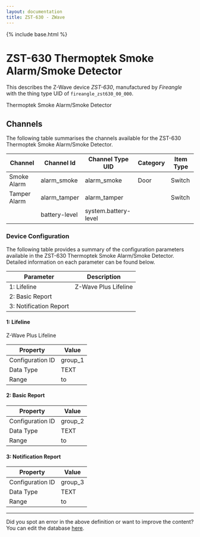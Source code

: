 ```yaml
---
layout: documentation
title: ZST-630 - ZWave
---
```


{% include base.html %}

# ZST-630 Thermoptek Smoke Alarm/Smoke Detector

This describes the Z-Wave device *ZST-630*, manufactured by *Fireangle* with the thing type UID of ```fireangle_zst630_00_000```. 

Thermoptek Smoke Alarm/Smoke Detector


## Channels
The following table summarises the channels available for the ZST-630 Thermoptek Smoke Alarm/Smoke Detector.

| Channel | Channel Id | Channel Type UID | Category | Item Type |
|---------|------------|------------------|----------|-----------|
| Smoke Alarm | alarm_smoke | alarm_smoke | Door | Switch |
| Tamper Alarm | alarm_tamper | alarm_tamper |  | Switch |
|  | battery-level | system.battery-level |  |  |


### Device Configuration
The following table provides a summary of the configuration parameters available in the ZST-630 Thermoptek Smoke Alarm/Smoke Detector.
Detailed information on each parameter can be found below.

| Parameter   | Description |
|-------------|-------------|
| 1: Lifeline | Z-Wave Plus Lifeline |
| 2: Basic Report |  |
| 3: Notification Report |  |


#### 1: Lifeline

Z-Wave Plus Lifeline


| Property         | Value    |
|------------------|----------|
| Configuration ID | group_1 |
| Data Type        | TEXT |
| Range |  to  |


#### 2: Basic Report


| Property         | Value    |
|------------------|----------|
| Configuration ID | group_2 |
| Data Type        | TEXT |
| Range |  to  |


#### 3: Notification Report


| Property         | Value    |
|------------------|----------|
| Configuration ID | group_3 |
| Data Type        | TEXT |
| Range |  to  |


---

Did you spot an error in the above definition or want to improve the content?
You can edit the database [here](http://www.cd-jackson.com/index.php/zwave/zwave-device-database/zwave-device-list/devicesummary/733).
